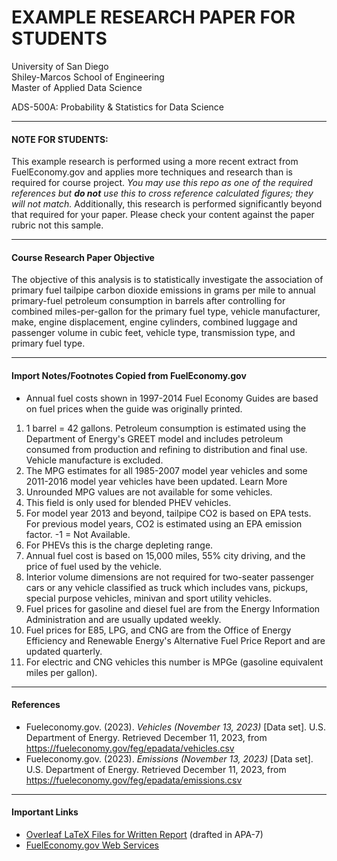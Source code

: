 # EXAMPLE RESEARCH PAPER FOR STUDENTS #
University of San Diego</br>
Shiley-Marcos School of Engineering</br>
Master of Applied Data Science</br>


ADS-500A: Probability & Statistics for Data Science

---

#### NOTE FOR STUDENTS: #####
This example research is performed using a more recent extract from FuelEconomy.gov and applies more techniques and research than is required for course project. _You may use this repo as one of the required references but **do not** use this to cross reference calculated figures; they will not match._ Additionally, this research is performed significantly beyond that required for your paper. Please check your content against the paper rubric not this sample.

---

#### Course Research Paper Objective
The objective of this analysis is to statistically investigate the association of primary fuel tailpipe carbon dioxide emissions in grams per mile to annual primary-fuel petroleum consumption in barrels after controlling for combined miles-per-gallon for the primary fuel type, vehicle manufacturer, make, engine displacement, engine cylinders, combined luggage and passenger volume in cubic feet, vehicle type, transmission type, and primary fuel type.

---

#### Import Notes/Footnotes Copied from FuelEconomy.gov
- Annual fuel costs shown in 1997-2014 Fuel Economy Guides are based on fuel prices when the guide was originally printed.
1. 1 barrel = 42 gallons. Petroleum consumption is estimated using the Department of Energy's GREET model and includes petroleum consumed from production and refining to distribution and final use. Vehicle manufacture is excluded.
2. The MPG estimates for all 1985-2007 model year vehicles and some 2011-2016 model year vehicles have been updated.  Learn More
3. Unrounded MPG values are not available for some vehicles.
4. This field is only used for blended PHEV vehicles.
5. For model year 2013 and beyond, tailpipe CO2 is based on EPA tests. For previous model years, CO2 is estimated using an EPA emission factor. -1 = Not Available.
6. For PHEVs this is the charge depleting range.
7. Annual fuel cost is based on 15,000 miles, 55% city driving, and the price of fuel used by the vehicle.
8. Interior volume dimensions are not required for two-seater passenger cars or any vehicle classified as truck which includes vans, pickups, special purpose vehicles, minivan and sport utility vehicles.
9. Fuel prices for gasoline and diesel fuel are from the Energy Information Administration and are usually updated weekly.
10. Fuel prices for E85, LPG, and CNG are from the Office of Energy Efficiency and Renewable Energy's Alternative Fuel Price Report and are updated quarterly.
11. For electric and CNG vehicles this number is MPGe (gasoline equivalent miles per gallon).

---

#### References
- Fueleconomy.gov.  (2023). _Vehicles (November 13, 2023)_ [Data set].  U.S. Department of Energy. Retrieved December 11, 2023, from <a href="https://fueleconomy.gov/feg/epadata/vehicles.csv">https://fueleconomy.gov/feg/epadata/vehicles.csv</a>
- Fueleconomy.gov.  (2023). _Emissions (November 13, 2023)_ [Data set].  U.S. Department of Energy. Retrieved December 11, 2023, from <a href="https://fueleconomy.gov/feg/epadata/emissions.csv">https://fueleconomy.gov/feg/epadata/emissions.csv</a>

---

#### Important Links
- <a href="https://www.overleaf.com/read/ttgqypjwcpkk">Overleaf LaTeX Files for Written Report</a> (drafted in APA-7)
- <a href="https://fueleconomy.gov/feg/ws/">FuelEconomy.gov Web Services</a>
